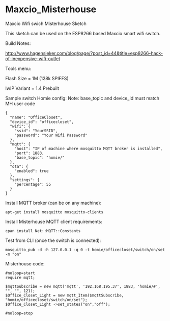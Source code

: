 # Maxcio_Misterhouse
Maxcio Wifi swich Misterhouse Sketch

This sketch can be used on the ESP8266 based Maxcio smart wifi switch. 

Build Notes:

http://www.hagensieker.com/blog/page/?post_id=44&title=esp8266-hack-of-inexpensive-wifi-outlet

Tools menu:

Flash Size = 1M (128k SPIFFS)

IwIP Variant = 1.4 Prebuilt




Sample switch Homie config:
Note: base_topic and device_id must match MH user code

```
{
  "name": "OfficeCloset",
  "device_id": "officecloset",
  "wifi": {
    "ssid": "YourSSID",
    "password": "Your Wifi Password"
  },
  "mqtt": {
    "host": "IP of machine where mosquitto MQTT broker is installed",
    "port": 1883,
    "base_topic": "homie/"
  },
  "ota": {
    "enabled": true
  },
  "settings": {
    "percentage": 55
  }
}
```

Install MQTT broker (can be on any machine):
```
apt-get install mosquitto mosquitto-clients
```

Install Misterhouse MQTT client requirements:
```
cpan install Net::MQTT::Constants
```


Test from CLI (once the switch is connected):
```
mosquitto_pub -d -h 127.0.0.1 -q 0 -t homie/officecloset/switch/on/set -m "on"
```


Misterhouse code:
```
#noloop=start
require mqtt;

$mqttSubscribe = new mqtt('mqtt', '192.168.195.37', 1883, 'homie/#', "", "", 121);
$Office_Closet_Light = new mqtt_Item($mqttSubscribe, "homie/officecloset/switch/on/set");
$Office_Closet_Light ->set_states("on","off");

#noloop=stop
```


